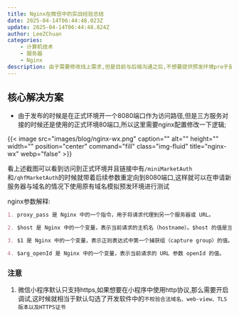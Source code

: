 ```yaml
---
title: Nginx在微信中的实战经验总结
date: 2025-04-14T06:44:48.023Z
update: 2025-04-14T06:44:48.824Z
author: LeeZChuan
categories:
    - 计算机技术
    - 服务器
    - Nginx
description: 由于需要修改线上需求,但是目前与后端沟通之后,不想要提供预发环境pre于是只能在正式环境开一个8080端口作为预发环境进行线上回归验收。
---
```


## 核心解决方案

- 由于发布的时候是在正式环境开一个8080端口作为访问路径,但是三方服务对接的时候还是使用的正式环境80端口,所以这里需要nginx配置修改一下逻辑;

{{< image src="images/blog/nginx-wx.png" caption="" alt="" height="" width="" position="center" command="fill"  class="img-fluid" title="nginx-wx"  webp="false" >}}

看上述截图可以看到访问到正式环境并且链接中有`/miniMarketAuth`和`/qhfMarketAuth`的时候就带着后续参数重定向到8080端口,这样就可以在申请新服务器与域名的情况下使用原有域名模拟预发环境进行测试

nginx参数解释:
```md
1. proxy_pass 是 Nginx 中的一个指令，用于将请求代理到另一个服务器或 URL。

2. $host 是 Nginx 中的一个变量，表示当前请求的主机名（hostname）。$host 的值是当前请求的主机名，也就是说，如果请求的 URL 是 http://example.com/path，那么 $host 的值就是 example.com。这个变量通常用于构造重写规则或代理请求时的 URL。

3. $1 是 Nginx 中的一个变量，表示正则表达式中第一个捕获组（capture group）的值。在上述代码中，(.*) 是一个正则表达式，用于匹配任意字符（包括空字符串）。圆括号 () 将这个表达式定义为一个捕获组。当 Nginx 匹配这个正则表达式时，捕获组的值将被存储在 $1 中。例如，如果请求的 URL 是 /path/to/resource，那么 $1 的值将是 /path/to/resource。在重写规则中，$1 被用于将原始 URL 的路径部分追加到重写后的 URL 上

4. $arg_openId 是 Nginx 中的一个变量，表示当前请求的 URL 参数 openId 的值。
```


### 注意

1. 微信小程序默认只支持https,如果想要在小程序中使用http协议,那么需要开启调试,这时候就相当于默认勾选了开发软件中的`不校验合法域名、web-view、TLS版本以及HTTPS证书`



